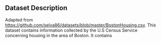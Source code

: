 ## Dataset Description

Adapted from https://github.com/selva86/datasets/blob/master/BostonHousing.csv. This dataset contains information collected by the U.S Census Service concerning housing in the area of Boston.
It contains
